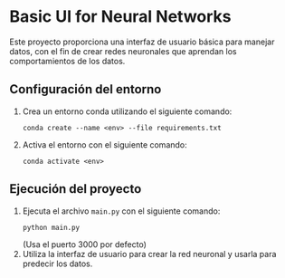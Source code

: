 # Basic UI for Neural Networks

Este proyecto proporciona una interfaz de usuario básica para manejar datos, con el fin de crear redes neuronales que aprendan los comportamientos de los datos.

## Configuración del entorno

1. Crea un entorno conda utilizando el siguiente comando:
    ```
    conda create --name <env> --file requirements.txt
    ```
2. Activa el entorno con el siguiente comando:
    ```
    conda activate <env>
    ```

## Ejecución del proyecto

1. Ejecuta el archivo `main.py` con el siguiente comando:
    ```
    python main.py
    ```
    (Usa el puerto 3000 por defecto)
2. Utiliza la interfaz de usuario para crear la red neuronal y usarla para predecir los datos.